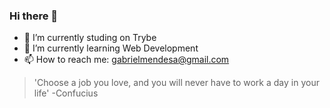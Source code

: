 ### Hi there 👋

- 🔭 I’m currently studing on Trybe
- 🌱 I’m currently learning Web Development
- 📫 How to reach me: gabrielmendesa@gmail.com

> 'Choose a job you love, and you will never have to work a day in your life' -Confucius
